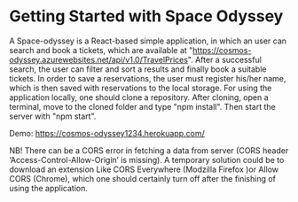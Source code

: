 # Getting Started with Space Odyssey

A Space-odyssey is a React-based simple application, in which an user can search and book a tickets, which are available at 
"https://cosmos-odyssey.azurewebsites.net/api/v1.0/TravelPrices". After a successful search, the user can filter and sort a results and finally book a suitable 
tickets. In order to save a reservations, the user must register his/her name, which is then saved with reservations  to the local storage.
For using the application locally, one should clone a repository. After cloning, open a terminal, move to the cloned folder and  type "npm install". Then start the server with "npm start". 

Demo: https://cosmos-odyssey1234.herokuapp.com/

NB! There can be a CORS error in fetching a data from server (CORS header ‘Access-Control-Allow-Origin’ is missing). A temporary solution could be to download an extension Like CORS Everywhere (Modzilla Firefox )or Allow CORS (Chrome), which one should certainly turn off after the finishing of using the application.
